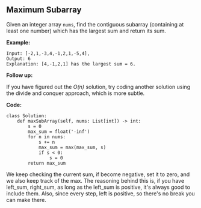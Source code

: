 ## Maximum Subarray

Given an integer array `nums`, find the contiguous subarray (containing at least one number) which has the largest sum and return its sum.

**Example:**

```
Input: [-2,1,-3,4,-1,2,1,-5,4],
Output: 6
Explanation: [4,-1,2,1] has the largest sum = 6.
```
**Follow up:**

If you have figured out the *O(n)* solution, try coding another solution using the divide and conquer approach, which is more subtle.

**Code:**
```
class Solution:
    def maxSubArray(self, nums: List[int]) -> int:
        s = 0
        max_sum = float('-inf')
        for n in nums:
            s += n
            max_sum = max(max_sum, s)
            if s < 0:
                s = 0
        return max_sum
```
We keep checking the current sum, if become negative, set it to zero, and we also keep track of the max. The reasoning behind this is, if you have left_sum, right_sum, as long as the left_sum is positive, it's always good to include them. Also, since every step, left is positive, so there's no break you can make there.